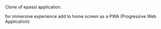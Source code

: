 Clone of epassi application.

for immersive experience add to home screen as a PWA (Progressive Web Application)
